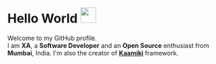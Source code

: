 <!-- markdownlint-disable MD033 MD041 -->
# Hello World <img src="https://media.giphy.com/media/hvRJCLFzcasrR4ia7z/giphy.gif" width="35px">

Welcome to my GitHub profile.<br>
I am **XA**, a **Software Developer** and an **Open Source** enthusiast from **Mumbai**, India. I'm also the creator of [**Kaamiki**](https://github.com/kaamiki/kaamiki) framework.
